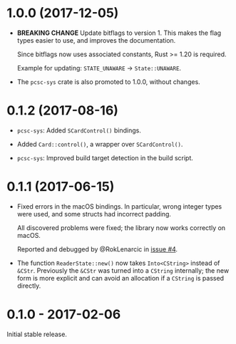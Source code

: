 # 1.0.0 (2017-12-05)

* **BREAKING CHANGE** Update bitflags to version 1. This makes the flag
  types easier to use, and improves the documentation.

  Since bitflags now uses associated constants, Rust >= 1.20 is required.

  Example for updating: `STATE_UNAWARE` -> `State::UNAWARE`.

* The `pcsc-sys` crate is also promoted to 1.0.0, without changes.

# 0.1.2 (2017-08-16)

* `pcsc-sys`: Added `SCardControl()` bindings.

* Added `Card::control()`, a wrapper over `SCardControl()`.

* `pcsc-sys`: Improved build target detection in the build script.


# 0.1.1 (2017-06-15)

* Fixed errors in the macOS bindings. In particular, wrong integer types
  were used, and some structs had incorrect padding.

  All discovered problems were fixed; the library now works correctly on
  macOS.

  Reported and debugged by @RokLenarcic in
  [issue #4](https://github.com/bluetech/pcsc-rust/issues/4).

* The function `ReaderState::new()` now takes `Into<CString>` instead of
  `&CStr`. Previously the `&CStr` was turned into a `CString` internally;
  the new form is more explicit and can avoid an allocation if a `CString`
  is passed directly.


# 0.1.0 - 2017-02-06

Initial stable release.
